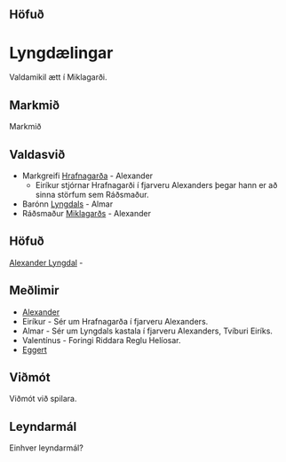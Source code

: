 
## Höfuð

# Lyngdælingar
Valdamikil ætt í Miklagarði.

## Markmið
Markmið

## Valdasvið
- Markgreifi [Hrafnagarða](/world/locations/hrafnagardur.md) - Alexander
  - Eiríkur stjórnar Hrafnagarði í fjarveru Alexanders þegar hann er að sinna
    störfum sem Ráðsmaður.
- Barónn [Lyngdals](/world/locations/lyngdalur.md) - Almar
- Ráðsmaður [Miklagarðs](/world/locations/mikligardur.md) - Alexander

## Höfuð
[Alexander Lyngdal](/npcs/alexander.md) - 

## Meðlimir
- [Alexander](/npcs/alexander.md)
- Eiríkur - Sér um Hrafnagarða í fjarveru Alexanders. 
- Almar - Sér um Lyngdals kastala í fjarveru Alexanders, Tvíburi Eiríks.
- Valentínus - Foringi Riddara Reglu Helíosar.
- [Eggert](/npcs/eggert.md)

## Viðmót
Viðmót við spilara.

## Leyndarmál
Einhver leyndarmál?
